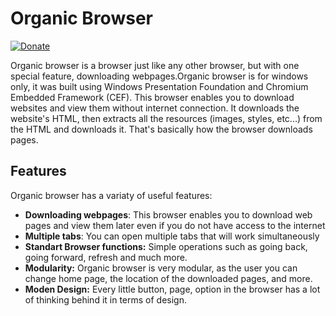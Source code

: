 # Organic Browser
[![Donate](https://img.shields.io/badge/Donate-PayPal-green.svg)](https://paypal.me/organic5?locale.x=en_US)

Organic browser is a browser just like any other browser, but with one special feature, downloading webpages.Organic browser is for windows only, it was built using Windows Presentation Foundation and Chromium Embedded Framework (CEF). 
This browser enables you to download websites and view them without internet connection. It downloads the website's HTML, then extracts all the resources (images, styles, etc...) from the HTML and downloads it. That's basically how the browser downloads pages.

## Features
Organic browser has a variaty of useful features:
 - **Downloading webpages**: This browser enables you to download web pages and view them 
 later even if you do not have access to the internet
 - **Multiple tabs**: You can open multiple tabs that will work simultaneously
 - **Standart Browser functions:** Simple operations such as going back, going forward, refresh and much more.
 - **Modularity:** Organic browser is very modular, as the user you can change home page,
 the location of the downloaded pages, and more.
 - **Moden Design:** Every little button, page, option in the browser has a lot of thinking behind it in terms of design.
 
